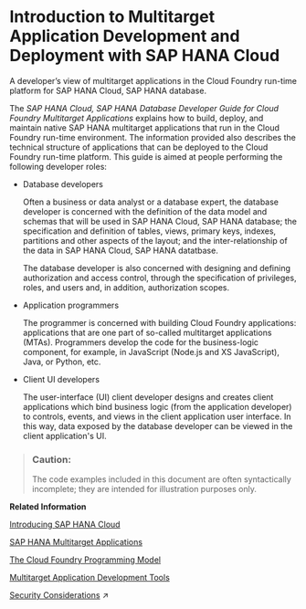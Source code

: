 <!-- loiof472017c780e4db4adcbccc8ba04de05 -->

# Introduction to Multitarget Application Development and Deployment with SAP HANA Cloud

A developer’s view of multitarget applications in the Cloud Foundry run-time platform for SAP HANA Cloud, SAP HANA database.

The *SAP HANA Cloud, SAP HANA Database Developer Guide for Cloud Foundry Multitarget Applications* explains how to build, deploy, and maintain native SAP HANA multitarget applications that run in the Cloud Foundry run-time environment. The information provided also describes the technical structure of applications that can be deployed to the Cloud Foundry run-time platform. This guide is aimed at people performing the following developer roles:

-   Database developers

    Often a business or data analyst or a database expert, the database developer is concerned with the definition of the data model and schemas that will be used in SAP HANA Cloud, SAP HANA database; the specification and definition of tables, views, primary keys, indexes, partitions and other aspects of the layout; and the inter-relationship of the data in SAP HANA Cloud, SAP HANA datatbase.

    The database developer is also concerned with designing and defining authorization and access control, through the specification of privileges, roles, and users and, in addition, authorization scopes.

-   Application programmers

    The programmer is concerned with building Cloud Foundry applications: applications that are one part of so-called multitarget applications \(MTAs\). Programmers develop the code for the business-logic component, for example, in JavaScript \(Node.js and XS JavaScript\), Java, or Python, etc.

-   Client UI developers

    The user-interface \(UI\) client developer designs and creates client applications which bind business logic \(from the application developer\) to controls, events, and views in the client application user interface. In this way, data exposed by the database developer can be viewed in the client application's UI.


> ### Caution:  
> The code examples included in this document are often syntactically incomplete; they are intended for illustration purposes only.

**Related Information**  


[Introducing SAP HANA Cloud](introducing-sap-hana-cloud-ca1a943.md "A short overview of SAP HANA Cloud")

[SAP HANA Multitarget Applications](sap-hana-multitarget-applications-d8226e6.md "Multitarget Applications comprise several modules that contain content for a distinct run-time environment.")

[The Cloud Foundry Programming Model](the-cloud-foundry-programming-model-df19a03.md "Writing applications for deployment to Cloud Foundry.")

[Multitarget Application Development Tools](multitarget-application-development-tools-f7268f1.md "SAP HANA provides a selection of development and administration tools.")

[Security Considerations](https://help.sap.com/viewer/c2b99f19e9264c4d9ae9221b22f6f589/2022_2_QRC/en-US/0e96265f0e6a453896bcd4d9038f3661.html "An overview of the best practices that need to be implemented for secure development.") :arrow_upper_right:

